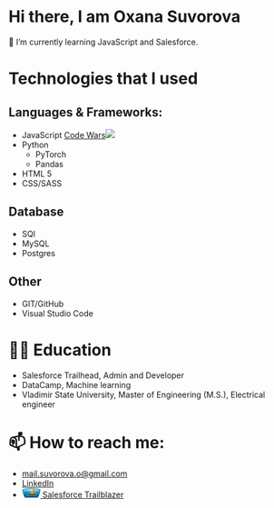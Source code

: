 
# Hi there, I am Oxana Suvorova 

🌱 I’m currently learning JavaScript and Salesforce.

<!-- # About me -->

# Technologies that I used

## Languages & Frameworks:
- JavaScript [Code Wars](https://www.codewars.com/users/manoolk)<img src="https://www.codewars.com/users/manoolk/badges/micro">
- Python
	- PyTorch
	- Pandas
- HTML 5
- CSS/SASS

## Database
- SQl
- MySQL
- Postgres

## Other
- GIT/GitHub
- Visual Studio Code 

# 👩‍🎓 Education
- Salesforce Trailhead, Admin and Developer
- DataCamp, Machine learning
- Vladimir State University, Master of Engineering (M.S.), Electrical engineer 

# 📫 How to reach me:
- <mail.suvorova.o@gmail.com>
- [LinkedIn](https://www.linkedin.com/in/suvorovaoxana/)  
- <a href='https://trailblazer.me/id/suvorova'><img src='/assets/expeditioner.png' width='32' height='17'> Salesforce Trailblazer</a>

<!--
Here are some ideas to get you started:

- 🔭 I’m currently working on ...
- 👯 I’m looking to collaborate on ...
- 🤔 I’m looking for help with ...
- 💬 Ask me about ...
- 😄 Pronouns: ...
- ⚡ Fun fact: ...
-->

